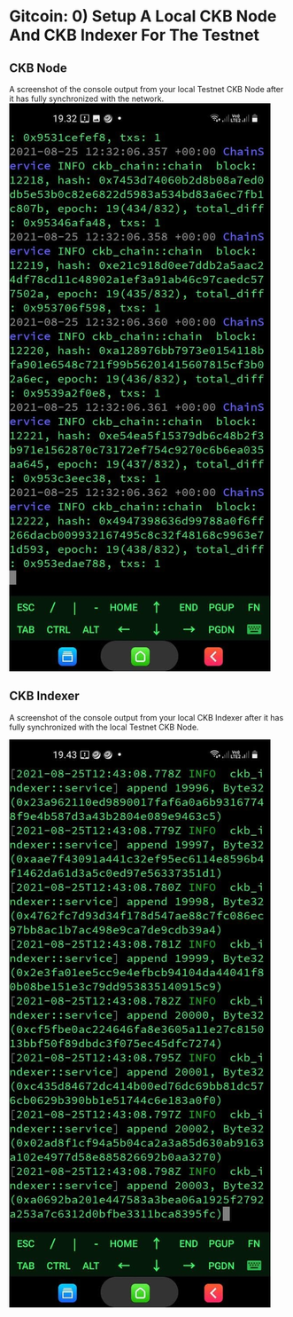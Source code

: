 # Gitcoin: 0) Setup A Local CKB Node And CKB Indexer For The Testnet

## CKB Node

A screenshot of the console output from your local Testnet CKB Node after it has fully synchronized with the network.
![](t1.jpg)
## CKB Indexer

A screenshot of the console output from your local CKB Indexer after it has fully synchronized with the local Testnet CKB Node.

![](t2.jpg)
